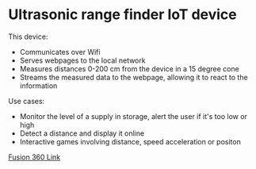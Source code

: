 # Ultrasonic range finder IoT device

This device: 
* Communicates over Wifi
* Serves webpages to the local network
* Measures distances 0-200 cm from the device in a 15 degree cone
* Streams the measured data to the webpage, allowing it to react to the information

Use cases:
* Monitor the level of a supply in storage, alert the user if it's too low or high 
* Detect a distance and display it online
* Interactive games involving distance, speed acceleration or positon

[Fusion 360 Link](https://a360.co/3556iVA)

